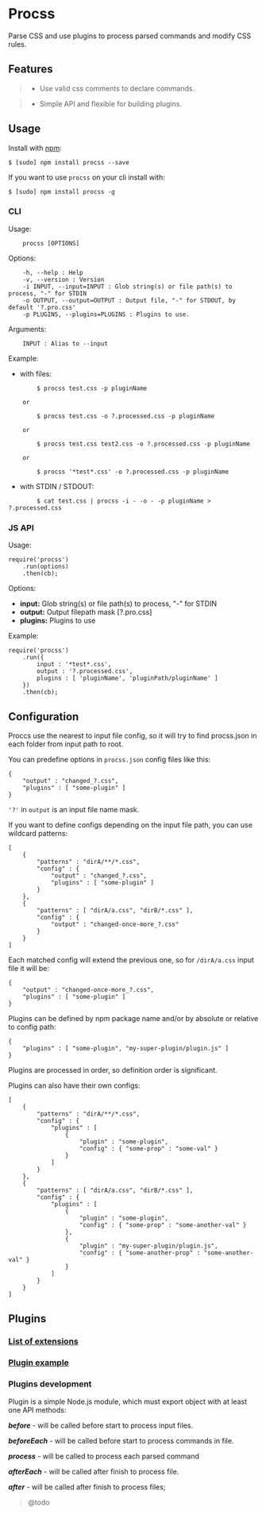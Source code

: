 # Procss

Parse CSS and use plugins to process parsed commands and modify CSS rules.

## Features

> * Use valid css comments to declare commands.

> * Simple API and flexible for building plugins.

## Usage

Install with [npm](https://npmjs.org/package/procss):
```
$ [sudo] npm install procss --save
```

If you want to use `procss` on your cli install with:
```
$ [sudo] npm install procss -g
```

### CLI

Usage:
```
    procss [OPTIONS]
```
    
Options:
```
    -h, --help : Help
    -v, --version : Version
    -i INPUT, --input=INPUT : Glob string(s) or file path(s) to process, "-" for STDIN
    -o OUTPUT, --output=OUTPUT : Output file, "-" for STDOUT, by default '?.pro.css'
    -p PLUGINS, --plugins=PLUGINS : Plugins to use.
```

Arguments:
```
    INPUT : Alias to --input
```

Example:
* with files:
```
        $ procss test.css -p pluginName
    
    or
     
        $ procss test.css -o ?.processed.css -p pluginName
        
    or
        
        $ procss test.css test2.css -o ?.processed.css -p pluginName
        
    or
        
        $ procss '*test*.css' -o ?.processed.css -p pluginName
```
* with STDIN / STDOUT:
```
        $ cat test.css | procss -i - -o - -p pluginName > ?.processed.css
```

### JS API

Usage:
```
require('procss')
    .run(options)
    .then(cb);
```

Options:
* **input:** Glob string(s) or file path(s) to process, "-" for STDIN
* **output:** Output filepath mask  [?.pro.css]
* **plugins:** Plugins to use

Example:
```
require('procss')
    .run({
        input : '*test*.css',
        output : '?.processed.css',
        plugins : [ 'pluginName', 'pluginPath/pluginName' ]
    })
    .then(cb);
```
      
## Configuration

Proccs use the nearest to input file config, so it will try to find procss.json in each folder from input path to root.

You can predefine options in `procss.json` config files like this:
```
{
    "output" : "changed_?.css",
    "plugins" : [ "some-plugin" ]
}
``` 
`'?'` in `output` is an input file name mask.


If you want to define configs depending on the input file path, you can use wildcard patterns:
```
[
    {
        "patterns" : "dirA/**/*.css",
        "config" : {
            "output" : "changed_?.css",
            "plugins" : [ "some-plugin" ]
        }
    },
    {
        "patterns" : [ "dirA/a.css", "dirB/*.css" ],
        "config" : {
            "output" : "changed-once-more_?.css"
        }
    }
]
```
Each matched config will extend the previous one, so for `/dirA/a.css` input file it will be:
```
{
    "output" : "changed-once-more_?.css",
    "plugins" : [ "some-plugin" ]
}
```


Plugins can be defined by npm package name and/or by absolute or relative to config path:
```
{
    "plugins" : [ "some-plugin", "my-super-plugin/plugin.js" ]
}
```
Plugins are processed in order, so definition order is significant.

Plugins can also have their own configs:
```
[
    {
        "patterns" : "dirA/**/*.css",
        "config" : {
            "plugins" : [
                {
                    "plugin" : "some-plugin",
                    "config" : { "some-prop" : "some-val" }
                }
            ]
        }
    },
    {
        "patterns" : [ "dirA/a.css", "dirB/*.css" ],
        "config" : {
            "plugins" : [
                {
                    "plugin" : "some-plugin",
                    "config" : { "some-prop" : "some-another-val" }
                },
                {
                    "plugin" : "my-super-plugin/plugin.js",
                    "config" : { "some-another-prop" : "some-another-val" }
                }
            ]
        }
    }
]
```

## Plugins

### [List of extensions](https://github.com/vindm/procss/wiki/Plugins)

### [Plugin example](https://github.com/vindm/procss/blob/master/example/plugin.js)

### Plugins development

Plugin is a simple Node.js module, which must export object with at least one API methods:

***before*** - will be called before start to process input files. 

***beforeEach*** - will be called before start to process commands in file.

***process*** - will be called to process each parsed command

***afterEach*** - will be called after finish to process file.

***after*** - will be called after finish to process files;

> @todo
